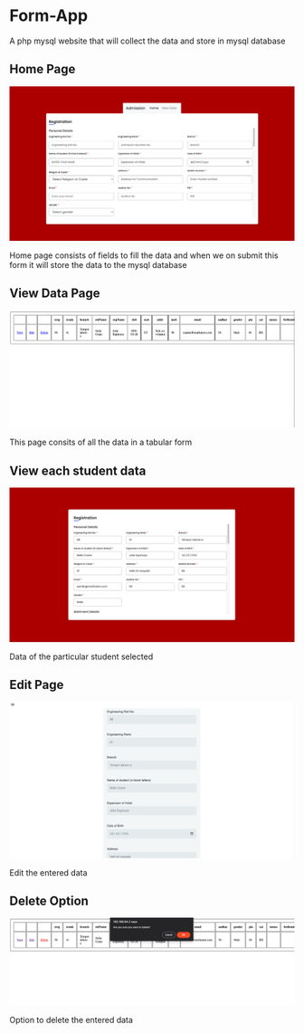 # Form-App
A php mysql website that will collect the data and store in mysql database 

## Home Page 
![Alt text](./img/1.png?raw=true "Home Page")

Home page consists of fields to fill the data and when we  on submit this form it will store the data to the mysql database

## View Data Page
![Alt text](./img/2.png?raw=true "View Page")

This page consits of all the data in a tabular form

## View each student data
![Alt text](./img/3.png?raw=true "View Each Student Page")

Data of the particular student selected

## Edit Page
![Alt text](./img/4.png?raw=true "Edit Student Data Page")

Edit the entered data

## Delete Option
![Alt text](./img/5.png?raw=true "Option to delete the entered data")

Option to delete the entered data

